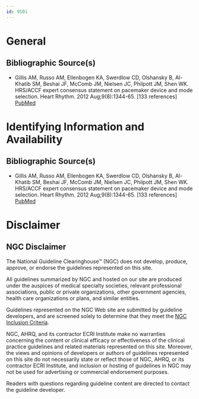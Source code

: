```yaml
---
id: 9501
---
```


# General

## Bibliographic Source(s)

- Gillis AM, Russo AM, Ellenbogen KA, Swerdlow CD, Olshansky B, Al-Khatib SM, Beshai JF, McComb JM, Nielsen JC, Philpott JM, Shen WK. HRS/ACCF expert consensus statement on pacemaker device and mode selection. Heart Rhythm. 2012 Aug;9(8):1344-65. [133 references] [ PubMed ](http://www.ncbi.nlm.nih.gov/entrez/query.fcgi?cmd=Retrieve&db=pubmed&dopt=Abstract&list_uids=22858114)

# Identifying Information and Availability

## Bibliographic Source(s)

- Gillis AM, Russo AM, Ellenbogen KA, Swerdlow CD, Olshansky B, Al-Khatib SM, Beshai JF, McComb JM, Nielsen JC, Philpott JM, Shen WK. HRS/ACCF expert consensus statement on pacemaker device and mode selection. Heart Rhythm. 2012 Aug;9(8):1344-65. [133 references] [ PubMed ](http://www.ncbi.nlm.nih.gov/entrez/query.fcgi?cmd=Retrieve&db=pubmed&dopt=Abstract&list_uids=22858114)

# Disclaimer

## NGC Disclaimer

The National Guideline Clearinghouse™ (NGC) does not develop, produce, approve, or endorse the guidelines represented on this site.

All guidelines summarized by NGC and hosted on our site are produced under the auspices of medical specialty societies, relevant professional associations, public or private organizations, other government agencies, health care organizations or plans, and similar entities.

Guidelines represented on the NGC Web site are submitted by guideline developers, and are screened solely to determine that they meet the [NGC Inclusion Criteria](/help-and-about/summaries/inclusion-criteria).

NGC, AHRQ, and its contractor ECRI Institute make no warranties concerning the content or clinical efficacy or effectiveness of the clinical practice guidelines and related materials represented on this site. Moreover, the views and opinions of developers or authors of guidelines represented on this site do not necessarily state or reflect those of NGC, AHRQ, or its contractor ECRI Institute, and inclusion or hosting of guidelines in NGC may not be used for advertising or commercial endorsement purposes.

Readers with questions regarding guideline content are directed to contact the guideline developer.

